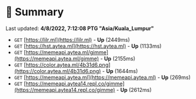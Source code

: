 # 📖 Summary
Last updated: **4/8/2022, 7:12:08 PTG "Asia/Kuala_Lumpur"**

- `GET` [https://lilr.ml](https://lilr.ml) - **Up** (2449ms)
- `GET` [https://hst.aytea.ml](https://hst.aytea.ml) - **Up** (1133ms)
- `GET` [https://memeapi.aytea.ml/gimme](https://memeapi.aytea.ml/gimme) - **Up** (2155ms)
- `GET` [https://color.aytea.ml/4b31d6.png](https://color.aytea.ml/4b31d6.png) - **Up** (1644ms)
- `GET` [https://memeapi.aytea.ml](https://memeapi.aytea.ml) - **Up** (269ms)
- `GET` [https://memeapi.aytea14.repl.co/gimme](https://memeapi.aytea14.repl.co/gimme) - **Up** (2612ms)
